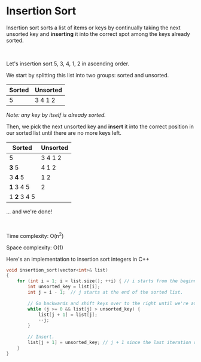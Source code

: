 # Insertion Sort

Insertion sort sorts a list of items or keys by continually taking the next unsorted key and **inserting** it into the correct spot among the keys already sorted.

<br />

Let's insertion sort 5, 3, 4, 1, 2 in ascending order.

We start by splitting this list into two groups: sorted and unsorted.

Sorted | Unsorted
-|-
5 | 3 4 1 2

*Note: any key by itself is already sorted.*

Then, we pick the next unsorted key and **insert** it into the correct position in our sorted list until there are no more keys left.

Sorted | Unsorted
-|-
5 | 3 4 1 2
**3** 5 | 4 1 2
3 **4** 5 | 1 2
**1** 3 4 5 | 2
1 **2** 3 4 5 |

... and we're done!

<br />

Time complexity: O(n<sup>2</sup>)

Space complexity: O(1)

Here's an implementation to insertion sort integers in C++
```C++
void insertion_sort(vector<int>& list)
{
    for (int i = 1; i < list.size(); ++i) { // i starts from the beginning of the unsorted list.
        int unsorted_key = list[i];
        int j = i - 1;  // j starts at the end of the sorted list.
        
        // Go backwards and shift keys over to the right until we're at the right spot.
        while (j >= 0 && list[j] > unsorted_key) {
            list[j + 1] = list[j];
            --j;
        }
        
        // Insert.
        list[j + 1] = unsorted_key; // j + 1 since the last iteration of the loop decrements j.
    }
}
```
